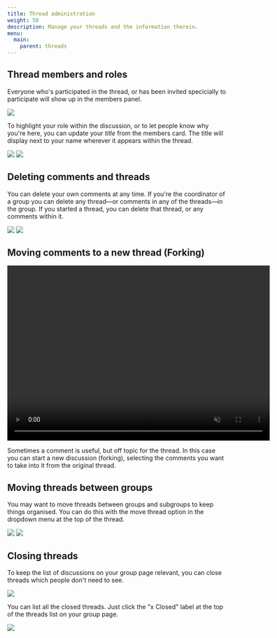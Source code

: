 ```yaml
---
title: Thread administration
weight: 50
description: Manage your threads and the information therein.
menu:
  main:
    parent: threads
---
```

## Thread members and roles
Everyone who's participated in the thread, or has been invited specicially to participate will show up in the members panel.

![](thread_members_card.png)

To highlight your role within the discussion, or to let people know why you're here, you can update your _title_ from the members card. The title will display next to your name wherever it appears within the thread.

![](thread_members_dropdown_menu.png)
![](set_thread_member_title.png)

## Deleting comments and threads
You can delete your own comments at any time. If you're the coordinator of a group you can delete any thread—or comments in any of the threads—in the group. If you started a thread, you can delete that thread, or any comments within it.

![](delete_comment.png)
![](delete_comment_modal.png)

## Moving comments to a new thread (Forking)
<video width="600" height="400" playsinline muted loop controls>
<source src="forking_comments.mp4" type="video/mp4">
</video>

Sometimes a comment is useful, but off topic for the thread. In this case you can start a new discussion (forking), selecting the comments you want to take into it from the original thread.

## Moving threads between groups
You may want to move threads between groups and subgroups to keep things organised. You can do this with the move thread option in the dropdown menu at the top of the thread.

![](move_thread.png)
![](move_thread_modal.png)

## Closing threads
To keep the list of discussions on your group page relevant, you can close threads which people don't need to see.

![](close_button.png)

You can list all the closed threads. Just click the "x Closed" label at the top of the threads list on your group page.

![](closed_threads_button.png)
